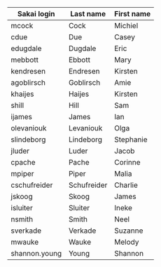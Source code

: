 | Sakai login | Last name | First name |  
|  ------	| ------	| ------	|  
|mcock | Cock | Michiel |
|cdue | Due | Casey |
|edugdale | Dugdale | Eric |
|mebbott | Ebbott | Mary |
|kendresen | Endresen | Kirsten |
|agoblirsch | Goblirsch | Amie |
|khaijes | Haijes | Kirsten |
|shill | Hill | Sam |
|ijames | James | Ian |
|olevaniouk | Levaniouk | Olga |
|slindeborg | Lindeborg | Stephanie |
|jluder | Luder | Jacob |
|cpache | Pache | Corinne |
|mpiper | Piper | Malia |
|cschufreider | Schufreider | Charlie |
|jskoog | Skoog | James |
|isluiter | Sluiter | Ineke |
|nsmith | Smith | Neel |
|sverkade | Verkade | Suzanne |
|mwauke | Wauke | Melody |
|shannon.young | Young | Shannon |
